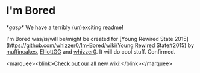 # I'm Bored
\**gasp*\* We have a terribly (un)exciting readme!

I'm Bored was/is/will be/might be created for [Young Rewired State 2015](https://github.com/whizzer0/Im-Bored/wiki/Young Rewired State#2015) by [muffincakes](https://github.com/whizzer0/Im-Bored/wiki/muffincakes), [ElliottGG](https://github.com/whizzer0/Im-Bored/wiki/ElliottGG) and [whizzer0](https://github.com/whizzer0/Im-Bored/wiki/whizzer0). It will do cool stuff. Confirmed.

&lt;marquee&gt;&lt;blink&gt;[Check out our all new wiki!](https://github.com/whizzer0/Im-Bored/wiki)&lt;/blink&gt;&lt;/marquee&gt;
